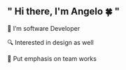 ## " Hi there, I'm Angelo 🍀 "

<p> 👤 I’m software Developer </p>
<p> 🔍 Interested in design as well </p>
<p> 📍 Put emphasis on team works </p>


